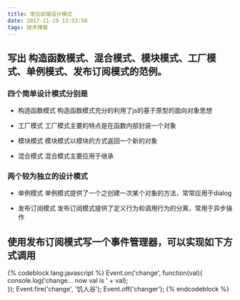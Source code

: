 ```yaml
---
title: 常见前端设计模式
date: 2017-11-19 13:53:58
tags: 技术博客
---
```

## 写出 构造函数模式、混合模式、模块模式、工厂模式、单例模式、发布订阅模式的范例。
### 四个简单设计模式分别是

* 构造函数模式
构造函数模式充分的利用了js的基于原型的面向对象思想

* 工厂模式
工厂模式主要的特点是在函数内部封装一个对象

* 模块模式
模块模式以模块的方式返回一个新的对象

* 混合模式
混合模式主要应用于继承

### 两个较为独立的设计模式

* 单例模式
单例模式提供了一个之创建一次某个对象的方法，常常应用于dialog

* 发布订阅模式
发布订阅模式提供了定义行为和调用行为的分离，常用于异步操作

## 使用发布订阅模式写一个事件管理器，可以实现如下方式调用

{% codeblock lang:javascript %}
Event.on('change', function(val){
    console.log('change...  now val is ' + val);  
});
Event.fire('change', '饥人谷');
Event.off('changer');
{% endcodeblock %}
